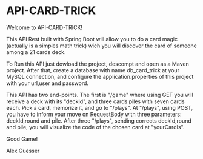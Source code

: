 # API-CARD-TRICK

Welcome to API-CARD-TRICK!

This API Rest built with Spring Boot will allow you to do a card magic (actually is a simples math trick) wich you will discover the card of someone among a 21 cards deck. 

To Run this API  just dowload the project, descompt and open as a Maven project. After that, create a database with name db_card_trick at your MySQL connection, and configure the application.properties of this project with your url,user and password.

This API has two end-points. The first is "/game" where using GET you will receive a deck with its "deckId", and three cards piles with seven cards each. Pick a card, memorize it, and go to "/plays". At "/plays", using POST, you have to inform your move on RequestBody with three parameters: deckId,round and pile. After three "/plays", sending corrects deckId,round and pile, you will visualize the code of the chosen card at "yourCardIs".

Good Game!

Alex Guesser
